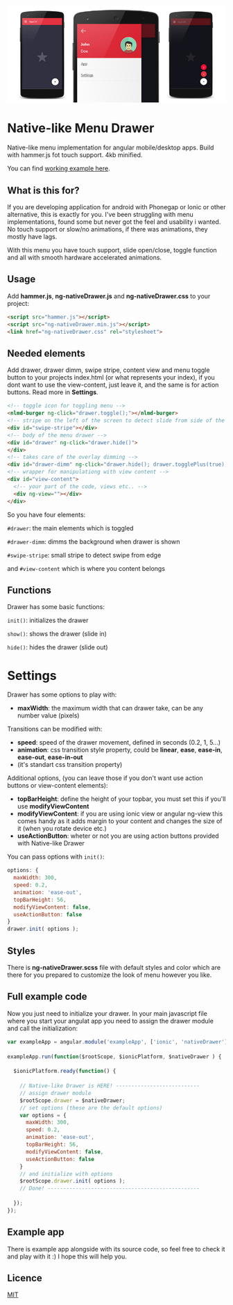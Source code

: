 ![Native-like menu Drawer](title_image.jpg)
# Native-like Menu Drawer
Native-like menu implementation for angular mobile/desktop apps.
Build with hammer.js fot touch support. 4kb minified.

You can find [working example here](http://nlmd.vincurekf.cz).

## What is this for?
If you are developing application for android with Phonegap or Ionic or other alternative,
this is exactly for you. 
I've been struggling with menu implementations, found some but never got the feel and usability i wanted. No touch support or slow/no animations, if there was animations, they mostly have lags.

With this menu you have touch support, slide open/close, toggle function and all with smooth hardware accelerated animations.

## Usage
Add **hammer.js**, **ng-nativeDrawer.js** and **ng-nativeDrawer.css** to your project:
```html
<script src="hammer.js"></script>
<script src="ng-nativeDrawer.min.js"></script>
<link href="ng-nativeDrawer.css" rel="stylesheet">
```

## Needed elements
Add drawer, drawer dimm, swipe stripe, content view and menu toggle button to your projects index.html (or what represents your index),
if you dont want to use the view-content, just leave it, and the same is for action buttons. Read more in **Settings**.
```html
<!-- toggle icon for toggling menu -->
<nlmd-burger ng-click="drawer.toggle();"></nlmd-burger>
<!-- stripe on the left of the screen to detect slide from side of the screen -->
<div id="swipe-stripe"></div>
<!-- body of the menu drawer -->
<div id="drawer" ng-click="drawer.hide()">
</div>
<!-- takes care of the overlay dimming -->
<div id="drawer-dimm" ng-click="drawer.hide(); drawer.togglePlus(true);"></div>
<!-- wrapper for manipulationg with view content -->
<div id="view-content">
  <!-- your part of the code, views etc.. -->
  <div ng-view=""></div>
</div>
```
So you have four elements:

```#drawer```: the main elements which is toggled

```#drawer-dimm```: dimms the background when drawer is shown

```#swipe-stripe```: small stripe to detect swipe from edge

and ```#view-content``` which is where you content belongs

## Functions
Drawer has some basic functions:

```init()```: initializes the drawer

```show()```: shows the drawer (slide in)

```hide()```: hides the drawer (slide out)

# Settings
Drawer has some options to play with:
- **maxWidth**: the maximum width that can drawer take, can be any number value (pixels)

Transitions can be modified with:
- **speed**: speed of the drawer movement, defined in seconds (0.2, 1, 5...)
- **animation**: css transition style property, could be **linear**, **ease**, **ease-in**, **ease-out**, **ease-in-out**
- (it's standart css transition property)

Additional options, (you can leave those if you don't want use action buttons or view-content elements):
- **topBarHeight**: define the height of your topbar, you must set this if you'll use **modifyViewContent**
- **modifyViewContent**: if you are using ionic view or angular ng-view this comes handy as it adds margin to your content and changes the size of it (when you rotate device etc.)
- **useActionButton**: wheter or not you are using action buttons provided with Native-like Drawer

You can pass options with ```init()```:
```js
options: {
  maxWidth: 300,
  speed: 0.2,
  animation: 'ease-out',
  topBarHeight: 56,
  modifyViewContent: false,
  useActionButton: false
}
drawer.init( options );
```

## Styles
There is **ng-nativeDrawer.scss** file with default styles and color which are there for you prepared to customize the look of menu however you like.

## Full example code
Now you just need to initialize your drawer. In your main javascript file where you start your angulat app you need to assign the drawer module and call the initialization:
```js
var exampleApp = angular.module('exampleApp', ['ionic', 'nativeDrawer']);

exampleApp.run(function($rootScope, $ionicPlatform, $nativeDrawer ) {

  $ionicPlatform.ready(function() {

    // Native-like Drawer is HERE! ---------------------------
    // assign drawer module
    $rootScope.drawer = $nativeDrawer;
    // set options (these are the default options)
    var options = {
      maxWidth: 300,
      speed: 0.2,
      animation: 'ease-out',
      topBarHeight: 56,
      modifyViewContent: false,
      useActionButton: false
    }
    // and initialize with options
    $rootScope.drawer.init( options );
    // Done! -------------------------------------------------

  });
});
```
## Example app
There is example app alongside with its source code, so feel free to check it and play with it :)
I hope this will help you.

## Licence
[MIT](http://choosealicense.com/licenses/mit/)
